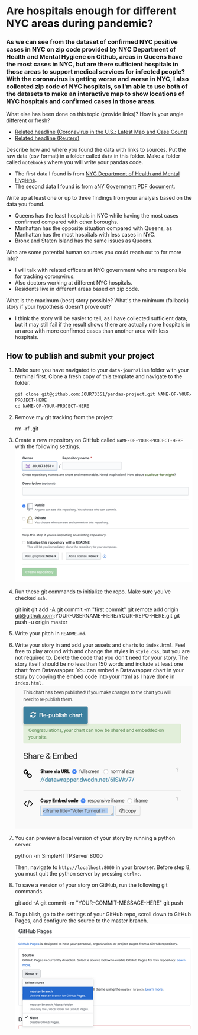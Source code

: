 # Are hospitals enough for different NYC areas during pandemic?

### As we can see from the dataset of confirmed NYC positive cases in NYC on zip code provided by NYC Department of Health and Mental Hygiene on Github, areas in Queens have the most cases in NYC, but are there sufficient hospitals in those areas to support medical services for infected people? With the coronavirus is getting worse and worse in NYC, I also collected zip code of NYC hospitals, so I'm able to use both of the datasets to make an interactive map to show locations of NYC hospitals and confirmed cases in those areas.

What else has been done on this topic (provide links)? How is your angle different or fresh?

-   [Related headline (Coronavirus in the U.S.: Latest Map and Case Count)](https://www.nytimes.com/interactive/2020/us/coronavirus-us-cases.html)
-   [Related headline (Reuters)](https://graphics.reuters.com/CHINA-HEALTH-MAP/0100B59S39E/index.html)

Describe how and where you found the data with links to sources. Put the raw data (csv format) in a folder called `data` in this folder. Make a folder called `notebooks` where you will write your pandas code.

-   The first data I found is from [NYC Department of Health and Mental Hygiene](https://github.com/baidiwang/coronavirus-data/blob/master/tests-by-zcta.csv).
-   The second data I found is from a[NY Government PDF document](https://ag.ny.gov/sites/default/files/press-releases/archived/NYSHospitalsByCounty.pdf).

Write up at least one or up to three findings from your analysis based on the data you found.

-   Queens has the least hospitals in NYC while having the most cases confirmed compared with other boroughs.
-   Manhattan has the opposite situation compared with Queens, as Manhattan has the most hospitals with less cases in NYC.
-   Bronx and Staten Island has the same issues as Queens. 

Who are some potential human sources you could reach out to for more info?

-   I will talk with related officers at NYC government who are responsible for tracking coronavirus.
-   Also doctors working at different NYC hospitals.
-   Residents live in different areas based on zip code.

What is the maximum (best) story possible? What's the minimum (fallback) story if your hypothesis doesn't prove out?

-   I think the story will be easier to tell, as I have collected sufficient data, but it may still fail if the result shows there are actually more hospitals in an area with more confirmed cases than another area with less hospitals.

## How to publish and submit your project

1.  Make sure you have navigated to your `data-journalism` folder with your terminal first. Clone a fresh copy of this template and navigate to the folder.

        git clone git@github.com:JOUR73351/pandas-project.git NAME-OF-YOUR-PROJECT-HERE
        cd NAME-OF-YOUR-PROJECT-HERE

2) Remove my git tracking from the project

    rm -rf .git

3) Create a new repository on GitHub called `NAME-OF-YOUR-PROJECT-HERE` with the following settings.
   <br>
   <img src="assets/newrepo.png" width="500">

4) Run these git commands to initialize the repo. Make sure you've checked `ssh`.

    git init
    git add -A
    git commit -m "first commit"
    git remote add origin git@github.com:YOUR-USERNAME-HERE/YOUR-REPO-HERE.git
    git push -u origin master

5) Write your pitch in `README.md`.

6) Write your story in and add your assets and charts to `index.html`. Feel free to play around with and change the styles in `style.css`, but you are not required to. Delete the code that you don't need for your story. The story itself should be no less than 150 words and include at least one chart from Datawrapper. You can embed a Datawrapper chart in your story by copying the embed code into your html as I have done in `index.html.`
   <br>
   <img src="assets/datawrapper.png" width="500">

7) You can preview a local version of your story by running a python server.

    python -m SimpleHTTPServer 8000

   Then, navigate to `http://localhost:8000` in your browser. Before step 8, you must quit the python server by pressing `ctrl+c`.

8) To save a version of your story on GitHub, run the following git commands.

    git add -A
    git commit -m "YOUR-COMMIT-MESSAGE-HERE"
    git push

9) To publish, go to the settings of your GitHub repo, scroll down to GitHub Pages, and configure the source to the master branch.
   ![GitHub Pages](assets/ghpages.png)
